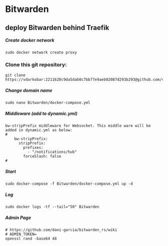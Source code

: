# Bitwarden
## deploy Bitwarden behind Traefik

##### Create docker network
```
sudo docker network create proxy
```

### Clone this git repository:
```
git clone https://vdarkobar:2211620c9da5dab0c7bb77e9aeb02087d293b293@github.com/vdarkobar/Bitwarden.git
```

##### Change domain name
```
sudo nano Bitwarden/docker-compose.yml
```
##### Middleware (add to dynamic.yml)
```
bw-stripPrefix middleware for Websocket. This middle ware will be added in dynamic.yml as below:
#
    bw-stripPrefix:
      stripPrefix:
        prefixes:
          - "/notifications/hub"
        forceSlash: false
#
```
##### Start
```
sudo docker-compose -f Bitwarden/docker-compose.yml up -d
```
##### Log
```
sudo docker logs -tf --tail="50" Bitwarden
```

##### Admin Page
```
# https://github.com/dani-garcia/bitwarden_rs/wiki
# ADMIN_TOKEN=
openssl rand -base64 48
```
